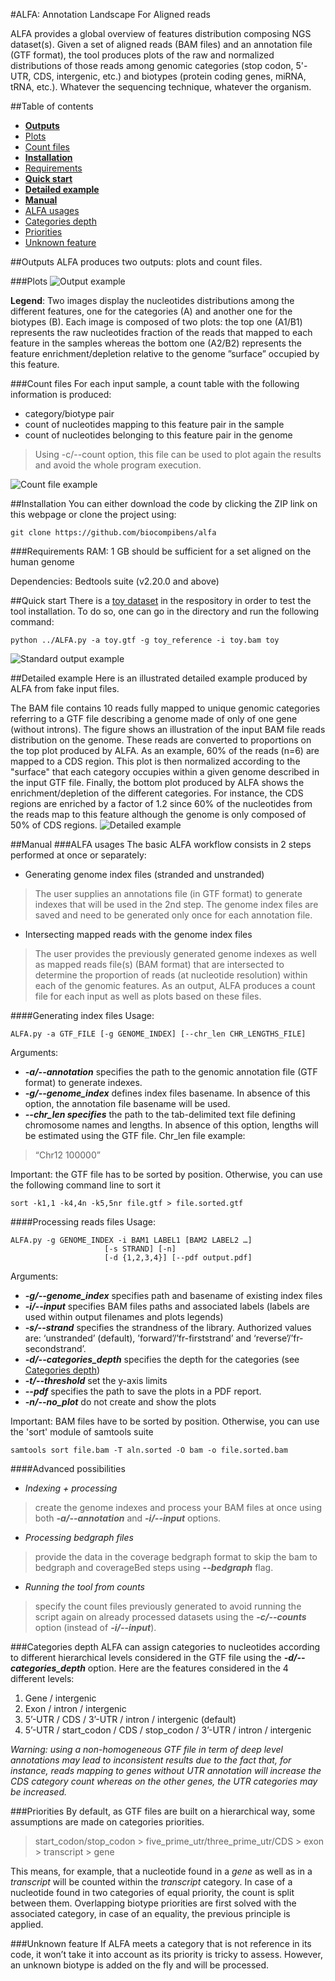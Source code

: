 #ALFA: Annotation Landscape For Aligned reads

ALFA provides a global overview of features distribution composing NGS dataset(s). Given a set of aligned reads (BAM files) and an annotation file (GTF format), the tool produces plots of the raw and normalized distributions of those reads among genomic categories (stop codon, 5'-UTR, CDS, intergenic, etc.) and biotypes (protein coding genes, miRNA, tRNA, etc.). Whatever the sequencing technique, whatever the organism.

##Table of contents
- [**Outputs**](#outputs)
 - [Plots](#plots)
 - [Count files](#count-files)
- [**Installation**](#installation)
 - [Requirements](#requirements)
- [**Quick start**](#quick-start)
- [**Detailed example**](#detailed-example)
- [**Manual**](#manual)
 - [ALFA usages](#alfa-usages)
 - [Categories depth](#categories-depth)
 - [Priorities](#priorities)
 - [Unknown feature](#unknown-feature)

##Outputs
ALFA produces two outputs: plots and count files.

###Plots
![Output example](https://github.com/biocompibens/ALFA/blob/master/Images/image_readme2.png)

**Legend**: Two images display the nucleotides distributions among the different features, one for the categories (A) and another one for the biotypes (B). Each image is composed of two plots: the top one (A1/B1) represents the raw nucleotides fraction of the reads that mapped to each feature in the samples whereas the bottom one (A2/B2) represents the feature enrichment/depletion relative to the genome ”surface” occupied by this feature.

###Count files
For each input sample, a count table with the following information is produced:
 - category/biotype pair
 - count of nucleotides mapping to this feature pair in the sample
 - count of nucleotides belonging to this feature pair in the genome

> Using -c/--count option, this file can be used to plot again the results and avoid the whole program execution.

![Count file example](https://github.com/biocompibens/ALFA/blob/master/Images/counts_table.head.png)

##Installation
You can either download the code by clicking the ZIP link on this webpage or clone the project using:

    git clone https://github.com/biocompibens/alfa

###Requirements
RAM: 1 GB should be sufficient for a set aligned on the human genome

Dependencies: Bedtools suite (v2.20.0 and above)

##Quick start
There is a [toy dataset](https://github.com/biocompibens/ALFA/tree/master/Toy_dataset) in the respository in order to test the tool installation. To do so, one can go in the directory and run the following command:

    python ../ALFA.py -a toy.gtf -g toy_reference -i toy.bam toy
![Standard output example](https://github.com/biocompibens/ALFA/blob/master/Images/standard_output.png)

##Detailed example
Here is an illustrated detailed example produced by ALFA from fake input files.

The BAM file contains 10 reads fully mapped to unique genomic categories referring to a GTF file describing a genome made of only of one gene (without introns).
The figure shows an illustration of the input BAM file reads distribution on the genome. These reads are converted to proportions on the top plot produced by ALFA. As an example, 60% of the reads (n=6) are mapped to a CDS region. This plot is then normalized according to the "surface" that each category occupies within a given genome described in the input GTF file. Finally, the bottom plot produced by ALFA shows the enrichment/depletion of the different categories. For instance, the CDS regions are enriched by a factor of 1.2 since 60% of the nucleotides from the reads map to this feature although the genome is only composed of 50% of CDS regions.
![Detailed example](https://github.com/biocompibens/ALFA/blob/master/Images/detailed.png)

##Manual
###ALFA usages
The basic ALFA workflow consists in 2 steps performed at once or separately:

* Generating genome index files (stranded and unstranded)

> The user supplies an annotations file (in GTF format) to generate indexes that will be used in the 2nd step. The genome index files are saved and need to be generated only once for each annotation file.

* Intersecting mapped reads with the genome index files

> The user provides the previously generated genome indexes as well as mapped reads file(s) (BAM format) that are intersected to determine the proportion of reads (at nucleotide resolution) within each of the genomic features. As an output, ALFA produces a count file for each input as well as plots based on these files.

####Generating index files
Usage:

    ALFA.py -a GTF_FILE [-g GENOME_INDEX] [--chr_len CHR_LENGTHS_FILE]

Arguments:
* _**-a/--annotation**_ specifies the path to the genomic annotation file (GTF format) to generate indexes.
* _**-g/--genome_index**_ defines index files basename. In absence of this option, the annotation file basename will be used.
* _**--chr_len specifies**_ the path to the tab-delimited text file defining chromosome names and lengths. In absence of this option, lengths will be estimated using the GTF file. Chr_len file example:

> “Chr12    100000”

Important: the GTF file has to be sorted by position. Otherwise, you can use the following command line to sort it

    sort -k1,1 -k4,4n -k5,5nr file.gtf > file.sorted.gtf

####Processing reads files
Usage:

    ALFA.py -g GENOME_INDEX -i BAM1 LABEL1 [BAM2 LABEL2 …]
                         [-s STRAND] [-n]
                         [-d {1,2,3,4}] [--pdf output.pdf]

Arguments:
* _**-g/--genome_index**_ specifies path and basename of existing index files
* _**-i/--input**_ specifies BAM files paths and associated labels (labels are used within output filenames and plots legends)
* _**-s/--strand**_ specifies the strandness of the library. Authorized values are: ‘unstranded’ (default), ’forward’/’fr-firststrand’ and ‘reverse’/’fr-secondstrand’.
* _**-d/--categories_depth**_ specifies the depth for the categories (see [Categories depth](#categories-depth))
* _**-t/--threshold**_ set the y-axis limits
* _**--pdf**_ specifies the path to save the plots in a PDF report.
* _**-n/--no_plot**_ do not create and show the plots

Important: BAM files have to be sorted by position. Otherwise, you can use the 'sort' module of samtools suite

    samtools sort file.bam -T aln.sorted -O bam -o file.sorted.bam

####Advanced possibilities
* *Indexing + processing*

> create the genome indexes and process your BAM files at once using both _**-a/--annotation**_ and _**-i/--input**_ options.

* *Processing bedgraph files*

> provide the data in the coverage bedgraph format to skip the bam to bedgraph and coverageBed steps using _**--bedgraph**_ flag.

* *Running the tool from counts*

> specify the count files previously generated to avoid running the script again on already processed datasets using the _**-c/--counts**_ option (instead of _**-i/--input**_).

###Categories depth
ALFA can assign categories to nucleotides according to different hierarchical levels considered in the GTF file using the _**-d/--categories_depth**_ option.
Here are the features considered in the 4 different levels:

1. Gene / intergenic
2. Exon / intron / intergenic
3. 5’-UTR / CDS / 3’-UTR / intron / intergenic (default)
4. 5’-UTR / start_codon / CDS / stop_codon / 3’-UTR / intron / intergenic

*Warning: using a non-homogeneous GTF file in term of deep level annotations may lead to inconsistent results due to the fact that, for instance, reads mapping to genes without UTR annotation will increase the CDS category count whereas on the other genes, the UTR categories may be increased.*

###Priorities
By default, as GTF files are built on a hierarchical way, some assumptions are made on categories priorities.
> start_codon/stop_codon > five_prime_utr/three_prime_utr/CDS > exon > transcript > gene

This means, for example, that a nucleotide found in a *gene* as well as in a *transcript* will be counted within the *transcript* category.
In case of a nucleotide found in two categories of equal priority, the count is split between them.
Overlapping biotype priorities are first solved with the associated category, in case of an equality, the previous principle is applied.

###Unknown feature
If ALFA meets a category that is not reference in its code, it won’t take it into account as its priority is tricky to assess. However, an unknown biotype is added on the fly and will be processed.
